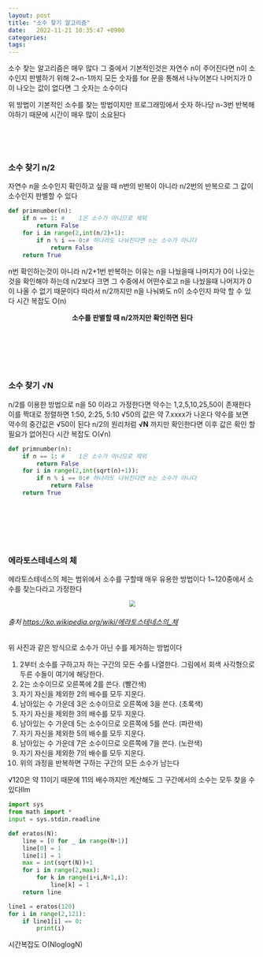 ```yaml
---
layout: post
title: "소수 찾기 알고리즘"
date:   2022-11-21 10:35:47 +0900
categories:
tags: 
---
```


소수 찾는 알고리즘은 매우 많다 그 중에서 기본적인것은 자연수 n이 주어진다면 n이 소수인지 판별하기 위해 2~n-1까지 모든 숫자를 for 문을 통해서 나누어본다 나머지가 0이 나오는 값이 없다면 그 숫자는 소수이다

위 방법이 기본적인 소수를 찾는 방법이지만 프로그래밍에서 숫자 하나당 n-3번 반복해야하기 때문에 시간이 매우 많이 소요된다

&nbsp;

&nbsp;

### 소수 찾기 n/2

자연수 n을 소수인지 확인하고 싶을 때 n번의 반복이 아니라 n/2번의 반복으로 그 값이 소수인지 판별할 수 있다

``` python
def primnumber(n):
    if n == 1: #	1은 소수가 아니므로 제외
        return False
    for i in range(2,int(n/2)+1):
        if n % i == 0:# 하나라도 나눠진다면 n는 소수가 아니다
            return False  
    return True
```

n번 확인하는것이 아니라 n/2+1번 반복하는 이유는 n을 나눴을때 나머지가 0이 나오는것을 확인해야 하는데 n/2보다 크면 그 수중에서 어떤수로고 n을 나눴을때 나머지가 0이 나올 수 없기 때문이다 따라서 n/2까지만 n을 나눠봐도 n이 소수인지 파악 할 수 있다 시간 복잡도 O(n) 

<center><strong>소수를 판별할 때 n/2까지만 확인하면 된다</strong></center>



&nbsp;

&nbsp;

&nbsp;

### 소수 찾기 **√N** 

n/2를 이용한 방법으로 n을 50 이라고 가정한다면 약수는 1,2,5,10,25,50이 존재한다 이를 짝대로 정렬하면 1:50, 2:25, 5:10 √50의 값은 약 7.xxxx가 나온다 약수를 보면 약수의 중간값은 √50이 된다 n/2의 원리처럼 **√N** 까지만 확인한다면 이후 값은 확인 할 필요가 없어진다 시간 복잡도 O(√n)

``` python
def primnumber(n):
    if n == 1: #	1은 소수가 아니므로 제외
        return False
    for i in range(2,int(sqrt(n)+1)):
        if n % i == 0:# 하나라도 나눠진다면 n는 소수가 아니다
            return False  
    return True
```

&nbsp;

&nbsp;

&nbsp;

### 에라토스테네스의 체

에라토스테네스의 체는 범위에서 소수를 구할때 매우 유용한 방법이다 1~120중에서 소수를 찾는다라고 가정한다

<center>
<img src="https://user-images.githubusercontent.com/80758613/203468429-98695364-1de5-4928-a0fd-6a650e0dd24f.gif" style="zoom:80%;">
</center>

###### 출처 https://ko.wikipedia.org/wiki/에라토스테네스의_체

위 사진과 같은 방식으로 소수가 아닌 수를 제거하는 방법이다

1. 2부터 소수를 구하고자 하는 구간의 모든 수를 나열한다. 그림에서 회색 사각형으로 두른 수들이 여기에 해당한다.
2. 2는 소수이므로 오른쪽에 2를 쓴다. (빨간색)
3. 자기 자신을 제외한 2의 배수를 모두 지운다.
4. 남아있는 수 가운데 3은 소수이므로 오른쪽에 3을 쓴다. (초록색)
5. 자기 자신을 제외한 3의 배수를 모두 지운다.
6. 남아있는 수 가운데 5는 소수이므로 오른쪽에 5를 쓴다. (파란색)
7. 자기 자신을 제외한 5의 배수를 모두 지운다.
8. 남아있는 수 가운데 7은 소수이므로 오른쪽에 7을 쓴다. (노란색)
9. 자기 자신을 제외한 7의 배수를 모두 지운다.
10. 위의 과정을 반복하면 구하는 구간의 모든 소수가 남는다

√120은 약 11이기 때문에 11의 배수까지만 계산해도 그 구간에서의 소수는 모두 찾을 수 있다llm

``` python
import sys 
from math import *
input = sys.stdin.readline

def eratos(N):
    line = [0 for _ in range(N+1)]
    line[0] = 1
    line[1] = 1
    max = int(sqrt(N))+1
    for i in range(2,max):
        for k in range(i+i,N+1,i):
            line[k] = 1
    return line

line1 = eratos(120)
for i in range(2,121):
    if line1[i] == 0:
        print(i)
```



시간복잡도 O(NloglogN)
